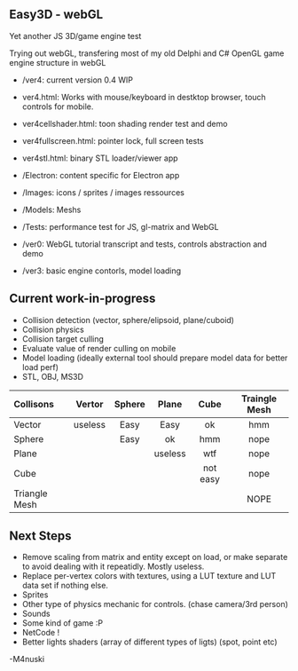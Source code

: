 Easy3D - webGL
----------
Yet another JS 3D/game engine test

Trying out webGL, transfering most of my old Delphi and C# OpenGL game engine structure in webGL

* /ver4: current version 0.4 WIP
* ver4.html: Works with mouse/keyboard in destktop browser, touch controls for mobile.
* ver4cellshader.html: toon shading render test and demo
* ver4fullscreen.html: pointer lock, full screen tests
* ver4stl.html: binary STL loader/viewer app 

* /Electron: content specific for Electron app
* /Images: icons / sprites / images ressources
* /Models: Meshs
* /Tests: performance test for JS, gl-matrix and WebGL
* /ver0: WebGL tutorial transcript and tests, controls abstraction and demo
* /ver3: basic engine contorls, model loading

Current work-in-progress
----------
* Collision detection (vector, sphere/elipsoid, plane/cuboid)
* Collision physics
* Collision target culling
* Evaluate value of render culling on mobile
* Model loading (ideally external tool should prepare model data for better load perf)
* STL, OBJ, MS3D

| Collisons     | Vertor  | Sphere | Plane | Cube | Traingle Mesh |
|:------------- |:-------:|:------:|:-----:|:----:|:-------------:|
| Vector        | useless |  Easy  | Easy  |  ok  |  hmm |
| Sphere        |         |  Easy  |  ok   |  hmm | nope |
| Plane         |         |        |  useless | wtf | nope |
| Cube          |         |        |       | not easy | nope |
| Triangle Mesh |         |        |       |       | NOPE |

Next Steps
-----------
* Remove scaling from matrix and entity except on load, or make separate to avoid dealing with it repeatidly. Mostly useless.
* Replace per-vertex colors with textures, using a LUT texture and LUT data set if nothing else.
* Sprites
* Other type of physics mechanic for controls. (chase camera/3rd person)
* Sounds
* Some kind of game :P
* NetCode !
* Better lights shaders (array of different types of ligts) (spot, point etc)

-M4nuski
